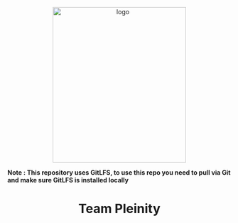 <p align = "center">
  <img src = "logo.png" alt = "logo" width = 300px height = 350px>
  </p>
  <p> <strong>
  Note : This repository uses GitLFS, to use this repo you need to pull via Git and make sure GitLFS is installed locally
  </strong>
  </p>
  <h1 align = "center"> Team Pleinity </h1>